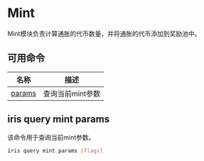 # Mint

Mint模块负责计算通胀的代币数量，并将通胀的代币添加到奖励池中。

## 可用命令

| 名称                              | 描述             |
| --------------------------------- | ---------------- |
| [params](#iris-query-mint-params) | 查询当前mint参数 |

## iris query mint params

该命令用于查询当前mint参数。

```bash
iris query mint params [flags]
```
